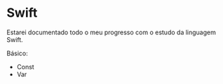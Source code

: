 # Swift

Estarei documentado todo o meu progresso  com o estudo da linguagem Swift.

Básico:
* Const
* Var


